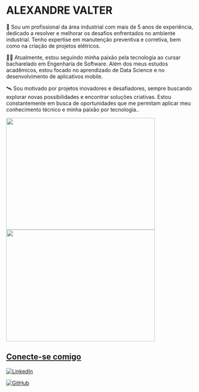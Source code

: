 
# ALEXANDRE VALTER 

💼 Sou um profissional da área industrial com mais de 5 anos de experiência, dedicado a resolver e melhorar os desafios enfrentados no ambiente industrial. Tenho expertise em manutenção preventiva e corretiva, bem como na criação de projetos elétricos.

👨‍🎓 Atualmente, estou seguindo minha paixão pela tecnologia ao cursar bacharelado em Engenharia de Software. Além dos meus estudos acadêmicos, estou focado no aprendizado de Data Science e no desenvolvimento de aplicativos mobile.

🛰 Sou motivado por projetos inovadores e desafiadores, sempre buscando explorar novas possibilidades e encontrar soluções criativas. Estou constantemente em busca de oportunidades que me permitam aplicar meu conhecimento técnico e minha paixão por tecnologia..


<div>
<a href="https://github.com/Alexandreinfov">
  
<img width="400" height="300" src="https://github-readme-stats.vercel.app/api/top-langs/?username=Alexandreinfov&layout=compact&langs_count=20&theme=dracula"/>
<img  width="400" height="300" src="https://github-readme-stats.vercel.app/api?username=Alexandreinfov&show_icons=true&theme=dracula&include_all_commits=true&count_private=true"/>
</div>




## Conecte-se comigo
[![LinkedIn](https://img.shields.io/badge/LinkedIn-0A66C2?style=for-the-badge&logo=linkedin&logoColor=white)](https://www.linkedin.com/in/alexandre-valter/)

[![GitHub](https://img.shields.io/badge/GitHub-000?style=for-the-badge&logo=github&logoColor=fff)](https://github.com/Alexandreinfov/)
